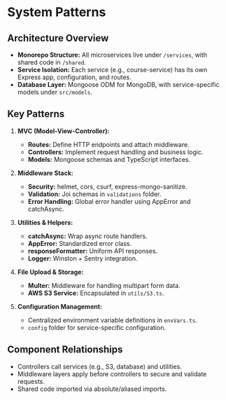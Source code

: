 # System Patterns

## Architecture Overview
- **Monorepo Structure:** All microservices live under `/services`, with shared code in `/shared`.
- **Service Isolation:** Each service (e.g., course-service) has its own Express app, configuration, and routes.
- **Database Layer:** Mongoose ODM for MongoDB, with service-specific models under `src/models`.

## Key Patterns
1. **MVC (Model-View-Controller):**
   - **Routes:** Define HTTP endpoints and attach middleware.
   - **Controllers:** Implement request handling and business logic.
   - **Models:** Mongoose schemas and TypeScript interfaces.

2. **Middleware Stack:**
   - **Security:** helmet, cors, csurf, express-mongo-sanitize.
   - **Validation:** Joi schemas in `validations` folder.
   - **Error Handling:** Global error handler using AppError and catchAsync.

3. **Utilities & Helpers:**
   - **catchAsync:** Wrap async route handlers.
   - **AppError:** Standardized error class.
   - **responseFormatter:** Uniform API responses.
   - **Logger:** Winston + Sentry integration.

4. **File Upload & Storage:**
   - **Multer:** Middleware for handling multipart form data.
   - **AWS S3 Service:** Encapsulated in `utils/S3.ts`.

5. **Configuration Management:**
   - Centralized environment variable definitions in `envVars.ts`.
   - `config` folder for service-specific configuration.

## Component Relationships
- Controllers call services (e.g., S3, database) and utilities.
- Middleware layers apply before controllers to secure and validate requests.
- Shared code imported via absolute/aliased imports. 